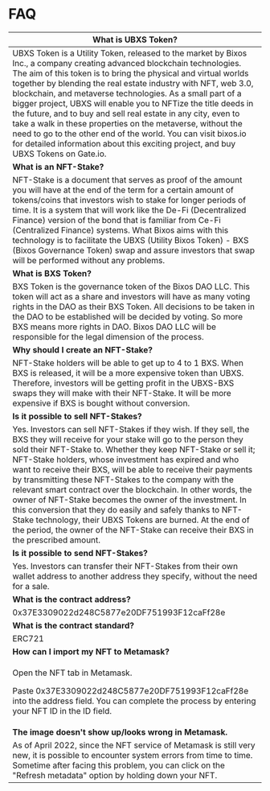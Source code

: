 # FAQ



| **What is UBXS Token?**                                                                                                                                                                                                                                                                                                                                                                                                                                                                                                                                                                                                                                                                                                              |
| ------------------------------------------------------------------------------------------------------------------------------------------------------------------------------------------------------------------------------------------------------------------------------------------------------------------------------------------------------------------------------------------------------------------------------------------------------------------------------------------------------------------------------------------------------------------------------------------------------------------------------------------------------------------------------------------------------------------------------------ |
| UBXS Token is a Utility Token, released to the market by Bixos Inc., a company creating advanced blockchain technologies. The aim of this token is to bring the physical and virtual worlds together by blending the real estate industry with NFT, web 3.0, blockchain, and metaverse technologies. As a small part of a bigger project, UBXS will enable you to NFTize the title deeds in the future, and to buy and sell real estate in any city, even to take a walk in these properties on the metaverse, without the need to go to the other end of the world. You can visit bixos.io for detailed information about this exciting project, and buy UBXS Tokens on Gate.io.                                                    |
| **What is an NFT-Stake?**                                                                                                                                                                                                                                                                                                                                                                                                                                                                                                                                                                                                                                                                                                            |
| NFT-Stake is a document that serves as proof of the amount you will have at the end of the term for a certain amount of tokens/coins that investors wish to stake for longer periods of time. It is a system that will work like the De-Fi (Decentralized Finance) version of the bond that is familiar from Ce-Fi (Centralized Finance) systems. What Bixos aims with this technology is to facilitate the UBXS (Utility Bixos Token) - BXS (Bixos Governance Token) swap and assure investors that swap will be performed without any problems.                                                                                                                                                                                    |
| **What is BXS Token?**                                                                                                                                                                                                                                                                                                                                                                                                                                                                                                                                                                                                                                                                                                               |
| BXS Token is the governance token of the Bixos DAO LLC. This token will act as a share and investors will have as many voting rights in the DAO as their BXS Token. All decisions to be taken in the DAO to be established will be decided by voting. So more BXS means more rights in DAO. Bixos DAO LLC will be responsible for the legal dimension of the process.                                                                                                                                                                                                                                                                                                                                                                |
| **Why should I create an NFT-Stake?**                                                                                                                                                                                                                                                                                                                                                                                                                                                                                                                                                                                                                                                                                                |
| NFT-Stake holders will be able to get up to 4 to 1 BXS. When BXS is released, it will be a more expensive token than UBXS. Therefore, investors will be getting profit in the UBXS-BXS swaps they will make with their NFT-Stake. It will be more expensive if BXS is bought without conversion.                                                                                                                                                                                                                                                                                                                                                                                                                                     |
| **Is it possible to sell NFT-Stakes?**                                                                                                                                                                                                                                                                                                                                                                                                                                                                                                                                                                                                                                                                                               |
| Yes. Investors can sell NFT-Stakes if they wish. If they sell, the BXS they will receive for your stake will go to the person they sold their NFT-Stake to. Whether they keep NFT-Stake or sell it; NFT-Stake holders, whose investment has expired and who want to receive their BXS, will be able to receive their payments by transmitting these NFT-Stakes to the company with the relevant smart contract over the blockchain. In other words, the owner of NFT-Stake becomes the owner of the investment. In this conversion that they do easily and safely thanks to NFT-Stake technology, their UBXS Tokens are burned. At the end of the period, the owner of the NFT-Stake can receive their BXS in the prescribed amount. |
| **Is it possible to send NFT-Stakes?**                                                                                                                                                                                                                                                                                                                                                                                                                                                                                                                                                                                                                                                                                               |
| Yes. Investors can transfer their NFT-Stakes from their own wallet address to another address they specify, without the need for a sale.                                                                                                                                                                                                                                                                                                                                                                                                                                                                                                                                                                                             |
| **What is the contract address?**                                                                                                                                                                                                                                                                                                                                                                                                                                                                                                                                                                                                                                                                                                    |
| 0x37E3309022d248C5877e20DF751993F12caFf28e                                                                                                                                                                                                                                                                                                                                                                                                                                                                                                                                                                                                                                                                                           |
| **What is the contract standard?**                                                                                                                                                                                                                                                                                                                                                                                                                                                                                                                                                                                                                                                                                                   |
| ERC721                                                                                                                                                                                                                                                                                                                                                                                                                                                                                                                                                                                                                                                                                                                               |
| **How can I import my NFT to Metamask?**                                                                                                                                                                                                                                                                                                                                                                                                                                                                                                                                                                                                                                                                                             |
| <p>Open the NFT tab in Metamask. </p><p>Paste 0x37E3309022d248C5877e20DF751993F12caFf28e into the address field. You can complete the process by entering your NFT ID in the ID field.</p>                                                                                                                                                                                                                                                                                                                                                                                                                                                                                                                                           |
| **The image doesn't show up/looks wrong in Metamask.**                                                                                                                                                                                                                                                                                                                                                                                                                                                                                                                                                                                                                                                                               |
| As of April 2022, since the NFT service of Metamask is still very new, it is possible to encounter system errors from time to time. Sometime after facing this problem, you can click on the "Refresh metadata" option by holding down your NFT.                                                                                                                                                                                                                                                                                                                                                                                                                                                                                     |

